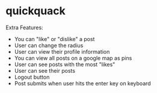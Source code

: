 # quickquack
Extra Features:

- You can "like" or "dislike" a post
- User can change the radius
- User can view their profile information
- You can view all posts on a google map as pins
- User can see posts with the most "likes"
- User can see their posts
- Logout button
- Post submits when user hits the enter key on keyboard
